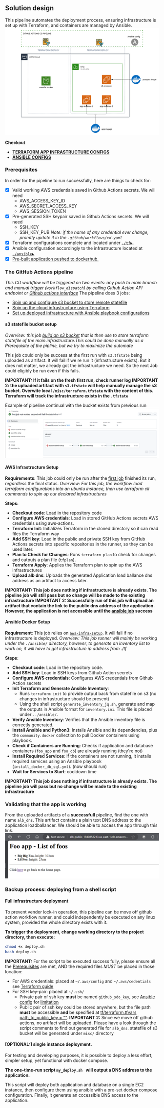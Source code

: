 # 

## Solution design

This pipeline automates the deployment process, ensuring infrastructure is set up with Terraform, and containers are managed by Ansible.
![Solution design](./docs/solution.png)

**Checkout**
- [**TERRAFORM APP INFRASTRUCTURE CONFIGS**](./tf/)
- [**ANSIBLE CONFIGS**](./ansible/)

### Prerequisites

In order for the pipeline to run successfully, here are things to check for:

- [x] Valid working AWS credentials saved in Github Actions secrets. We will need
  - AWS_ACCESS_KEY_ID
  - AWS_SECRET_ACCESS_KEY
  - AWS_SESSION_TOKEN
- [x] Pre-generated SSH keypair saved in Github Actions secrets. We will need
  - SSH_KEY
  - SSH_KEY_PUB
    *Note: if the name of any credential ever change, promtly update it in the `.github/workflows/cd.yaml`*
- [x] Terraform configurations complete and located under [`./tf`▸](./tf/).
- [x] Ansible configuration accordingly to the infrastructure located at [`./ansible`▸](./ansible/).
- [x] [Pre-built application pushed to dockerhub.](./misc/how-to-build-app-docker-image.txt)

### The GitHub Actions pipeline

_This CD workflow will be triggered on two events: any push to main branch and manual trigger (`workflow_dispatch`) by calling Github Action API endpoint or [Github actions interface](https://docs.github.com/en/actions/managing-workflow-runs-and-deployments/managing-workflow-runs/manually-running-a-workflow)_
The pipeline does 3 jobs:
- [Spin up and configure s3 bucket to store remote statefile](#s3-statefile-bucket-setup)
- [Spin up the cloud infrastructure using Terraform](#aws-infrastructure-setup)
- [Set up deployed infrastructure with Ansible playbook configurations](#ansible-docker-setup)

#### s3 statefile bucket setup

_Overview: this job [build an s3 bucket](./misc/state-bucket-infra.tf) that is then use to store terraform statefile of the main infrastructure.This could be done manually as a Prerequisite of the pipline, but we try to maximize the automate_

This job could only be success at the first run with `s3.tfstate` being uploaded as artifact. It will fail if we re run it (infrastructure exists).
But it does not matter, we already got the infrastructure we need. So the next Job could eligibly be run even if this fails.

**IMPORTANT: If it fails on the fresh first run, check runner log**
**IMPORTANT 2: the uploaded artifact with `s3.tfstate` will help manually manage the s3 bucket. Overwite local `/misc/terraform.tfstate` with the content of this. Terraform will track the infrastructure exists in the `.tfstate`**

Example of pipeline continual with the bucket exists from previous run
![First job fails on existed infra](./docs/first-job-not-matter.png)

#### AWS Infrastructure Setup

**Requirements:** This job could only be run after the [first job](#s3-statefile-bucket-setup) finished its run, _regardless_ the final status.
_Overview: For this job, the workflow load terraform configurations into an ubuntu instance, then use terraform cli commands to spin up our declared infrastructures_

**Steps:**

- **Checkout code**: Load in the repository code
- **Configure AWS credentials**: Load in stored GitHub Actions secrets AWS credentials using aws-actions.
- **Terraform Init**: Initializes Terraform in the cloned directory so it can read files the Terraform way
- **Add SSH key**: Load in the public and private SSH key from GitHub Actions secrets into specific repositories in the runner, so they can be used later.
- **Plan to Check for Changes**: Runs `terraform plan` to check for changes and outputs a plan file (`tfplan`).
- **Terraform Apply**: Applies the Terraform plan to spin up the AWS infrastructures
- **Upload alb dns**: Uploads the generated Application load ballance dns address as an artifact to access later.

**IMPORTANT: This job does nothing if infrastructure is already exists. The pipeline job will still pass but no change will be made to the existing infrastructure**
**IMPORTANT 2: Successfully run of this job will upload an artifact that contain the link to the public dns address of the application. However, the application is not accessible until the [ansible job](#ansible-docker-setup) success**

#### Ansible Docker Setup

**Requirement**: This job relies on [`aws-infra-setup`](#aws-infrastructure-setup). It will fail if no infrastructure is deployed.
_Overview: This job runner will mainly be working under the `./ansible/` directory, however, to generate an inventory list to work on, it will have to get infrastructure ip address from ./tf_

**Steps:**

- **Checkout code**: Load in the repository code.
- **Add SSH key**: Load in SSH keys from Github Action secrets
- **Configure AWS credentials**: Configures AWS credentials from Github Action secrets
- **Init Terraform and Generate Ansible Inventory**:
  - Runs `terraform init` to provide output back from statefile on s3 (no changes in infrastructure should be present)
  - Using the shell script `generate_inventory_jq.sh`, generate and map the outputs in Ansible format for `inventory.ini`. This file is placed under `../ansible/`.
- **Verify Ansible Inventory**: Verifies that the Ansible inventory file is correctly generated.
- **Install Ansible and Python3**: Installs Ansible and its dependencies, plus the `community.docker` collection to pull Docker containers using playbook.
- **Check if Containers are Running**: Checks if application and database containers (`foo_app` and `foo_db`) are already running (they're not)
- **Install Required Services**: If the containers are not running, it installs required services using an Ansible playbook (`install_docker_db_sql.yml`). (now should run)
- **Wait for Services to Start**: cooldown time

**IMPORTANT: This job does nothing if infrastructure is already exists. The pipeline job will pass but no change will be made to the existing infrastructure**

### Validating that the app is working

From the uploaded artifacts of a **successfull** pipeline, find the one with name `alb_dns`.
This artifact contains a plain text DNS address to the application loadballancer. We should be able to access the app through this link.
![DNS access to the app](./docs/alb-access.png)

### Backup process: deploying from a shell script

#### Full infrastructure deployment

To prevent vendor lock-in operation, this pipeline can be move off github action workflow runner, and could independently be executed on any linux system, provided the whole directory exists with it.

**To trigger the deployment, change working directory to the project directory, then execute:**

```bash
chmod +x deploy.sh
bash deploy.sh
```

**IMPORTANT:** For the script to be executed success fully, please ensure all the [Prerequisites](#prerequisites) are met, AND the required files *MUST* be placed in those location:
- For AWS credentials: placed at `~/.aws/config` and `~/.aws/cedentials` see [Terraform guide](https://registry.terraform.io/providers/hashicorp/aws/latest/docs#authentication-and-configuration)
- For SSH key-pair: placed at `~/.ssh/`
  + Private pair of ssh key **must** be named `github_sdo_key`, see [Ansible config](./ansible/) for [limitation](./ansible/README.md#prerequisites)
  + Public pair of ssh key could be stored anywhere, but the file path **must** be accessible **and** be specified at [tf/terraform.tfvars path_to_public_key = ""](./tf/terraform.tfvars).
**IMPORTANT 2:** Since we move off github actions, no artifact will be uploaded. Please have a look through the script comments to find out generated file for `alb_dns`. statefile of s3 bucket will be generated under `misc/` directory

#### **[OPTIONAL:]** single instance deployment.

For testing and developing purposes, it is possible to deploy a less effort, simpler setup, yet functional with docker compose.

**The one-time-run script `my_deploy.sh ` will output a DNS address to the application.**

This script will deploy both application and database on a single EC2 instance, then configure them using ansible with a pre-set docker compose configuration. Finally, it generate an cccessible DNS access to the application.
